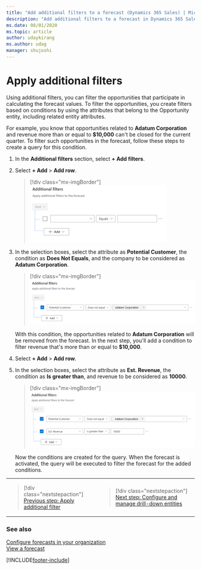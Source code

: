 ```yaml
---
title: "Add additional filters to a forecast (Dynamics 365 Sales) | MicrosoftDocs"
description: "Add additional filters to a forecast in Dynamics 365 Sales."
ms.date: 08/01/2020
ms.topic: article
author: udaykirang
ms.author: udag
manager: shujoshi
---
```


# Apply additional filters

Using additional filters, you can filter the opportunities that participate in calculating the forecast values. To filter the opportunities, you create filters based on conditions by using the attributes that belong to the Opportunity entity, including related entity attributes.

For example, you know that opportunities related to **Adatum Corporation** and revenue more than or equal to **$10,000** can't be closed for the current quarter. To filter such opportunities in the forecast, follow these steps to create a query for this condition.

1.	In the **Additional filters** section, select **+ Add filters**.
 
2.	Select **+ Add** > **Add row**. 

    > [!div class="mx-imgBorder"]
    > ![Select add row.](media/forecast-add-filter-add-row.png "Select Add row")
 
3.	In the selection boxes, select the attribute as **Potential Customer**, the condition as **Does Not Equals**, and the company to be considered as **Adatum Corporation**.
 
    > [!div class="mx-imgBorder"]
    > ![Enter a condition to ignore a company.](media/forecast-add-filter-configure-condition-1.png "Enter a condition to ignore a company")

    With this condition, the opportunities related to **Adatum Corporation** will be removed from the forecast. In the next step, you'll add a condition to filter revenue that's more than or equal to **$10,000**.

4.	Select **+ Add** > **Add row**.

5.	In the selection boxes, select the attribute as **Est. Revenue**, the condition as **Is greater than**, and revenue to be considered as **10000**.

    > [!div class="mx-imgBorder"]
    > ![Enter the second condition.](media/forecast-add-filter-configure-condition-2.png "Enter the second condition")
 
    Now the conditions are created for the query. When the forecast is activated, the query will be executed to filter the forecast for the added conditions.

<table>
<tr><td>

> [!div class="nextstepaction"] 
> [Previous step: Apply additional filter](add-additional-filters.md)
</td><td>

> [!div class="nextstepaction"] 
> [Next step: Configure and manage drill-down entities](configure-manage-drill-downs.md)
</td></tr>
</table>

### See also

[Configure forecasts in your organization](configure-forecast.md)<br>
[View a forecast](view-forecasts.md)


[!INCLUDE[footer-include](../includes/footer-banner.md)]
